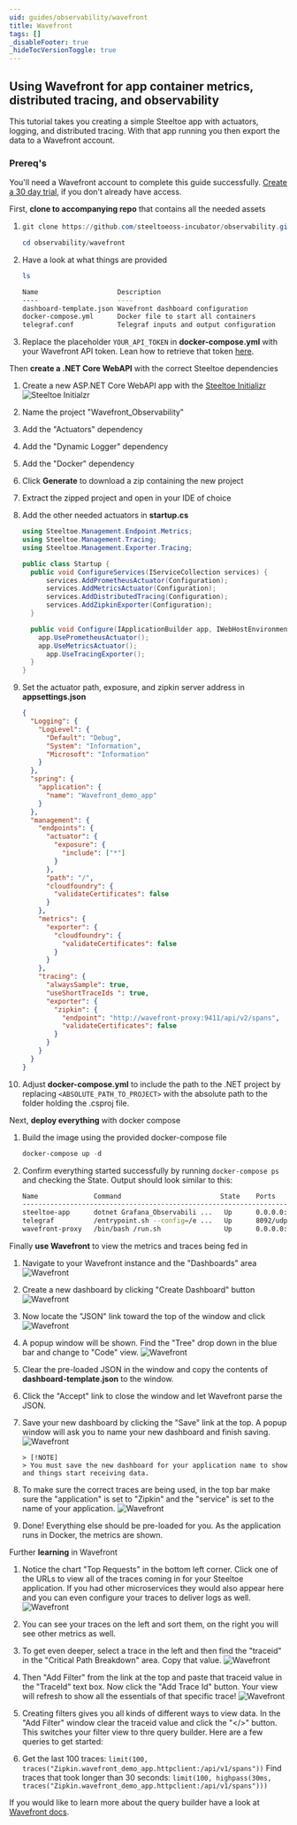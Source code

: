 ```yaml
---
uid: guides/observability/wavefront
title: Wavefront
tags: []
_disableFooter: true
_hideTocVersionToggle: true
---
```


## Using Wavefront for app container metrics, distributed tracing, and observability

This tutorial takes you creating a simple Steeltoe app with actuators, logging, and distributed tracing. With that app running you then export the data to a Wavefront account.

### Prereq's

You'll need a Wavefront account to complete this guide successfully. [Create a 30 day trial](https://www.wavefront.com/sign-up/), if you don't already have access.

First, **clone to accompanying repo** that contains all the needed assets

1. ```powershell
   git clone https://github.com/steeltoeoss-incubator/observability.git
   ```

   ```powershell
   cd observability/wavefront
   ```

1. Have a look at what things are provided

   ```powershell
   ls
   ```

   ```bash
   Name                    Description
   ----                    ----
   dashboard-template.json Wavefront dashboard configuration
   docker-compose.yml      Docker file to start all containers
   telegraf.conf           Telegraf inputs and output configuration
   ```

1. Replace the placeholder `YOUR_API_TOKEN` in **docker-compose.yml** with your Wavefront API token. Lean how to retrieve that token [here](https://docs.wavefront.com/users_account_managing.html).

Then **create a .NET Core WebAPI** with the correct Steeltoe dependencies

1. Create a new ASP.NET Core WebAPI app with the [Steeltoe Initializr](https://start.steeltoe.io)
   ![Steeltoe Initialzr](~/guides/images/initializr/actuators-logging-dockerfile.png)
1. Name the project "Wavefront_Observability"
1. Add the "Actuators" dependency
1. Add the "Dynamic Logger" dependency
1. Add the "Docker" dependency
1. Click **Generate** to download a zip containing the new project
1. Extract the zipped project and open in your IDE of choice
1. Add the other needed actuators in **startup.cs**

   ```csharp
   using Steeltoe.Management.Endpoint.Metrics;
   using Steeltoe.Management.Tracing;
   using Steeltoe.Management.Exporter.Tracing;

   public class Startup {
     public void ConfigureServices(IServiceCollection services) {
         services.AddPrometheusActuator(Configuration);
         services.AddMetricsActuator(Configuration);
         services.AddDistributedTracing(Configuration);
         services.AddZipkinExporter(Configuration);
     }

     public void Configure(IApplicationBuilder app, IWebHostEnvironment env) {
       app.UsePrometheusActuator();
       app.UseMetricsActuator();
         app.UseTracingExporter();
     }
   }
   ```

1. Set the actuator path, exposure, and zipkin server address in **appsettings.json**

   ```json
   {
     "Logging": {
       "LogLevel": {
         "Default": "Debug",
         "System": "Information",
         "Microsoft": "Information"
       }
     },
     "spring": {
       "application": {
         "name": "Wavefront_demo_app"
       }
     },
     "management": {
       "endpoints": {
         "actuator": {
           "exposure": {
             "include": ["*"]
           }
         },
         "path": "/",
         "cloudfoundry": {
           "validateCertificates": false
         }
       },
       "metrics": {
         "exporter": {
           "cloudfoundry": {
             "validateCertificates": false
           }
         }
       },
       "tracing": {
         "alwaysSample": true,
         "useShortTraceIds ": true,
         "exporter": {
           "zipkin": {
             "endpoint": "http://wavefront-proxy:9411/api/v2/spans",
             "validateCertificates": false
           }
         }
       }
     }
   }
   ```

1. Adjust **docker-compose.yml** to include the path to the .NET project by replacing `<ABSOLUTE_PATH_TO_PROJECT>` with the absolute path to the folder holding the .csproj file.

Next, **deploy everything** with docker compose

1. Build the image using the provided docker-compose file

   ```powershell
   docker-compose up -d
   ```

1. Confirm everything started successfully by running `docker-compose ps` and checking the State. Output should look similar to this:

   ```bash
   Name              Command                         State    Ports
   -----------------------------------------------------------------------------------------------------------------------------
   steeltoe-app      dotnet Grafana_Observabili ...   Up      0.0.0.0:80->80/tcp
   telegraf          /entrypoint.sh --config=/e ...   Up      8092/udp, 8094/tcp, 8125/udp
   wavefront-proxy   /bin/bash /run.sh                Up      0.0.0.0:2878->2878/tcp, 3878/tcp, 4242/tcp, 0.0.0.0:9411->9411/tcp
   ```

Finally **use Wavefront** to view the metrics and traces being fed in

1.  Navigate to your Wavefront instance and the "Dashboards" area
    ![Wavefront](~/guides/images/wavefront/dashboards-nav.png)

1.  Create a new dashboard by clicking "Create Dashboard" button
    ![Wavefront](~/guides/images/wavefront/create-dashboard.png)

1.  Now locate the "JSON" link toward the top of the window and click
    ![Wavefront](~/guides/images/wavefront/json-link.png)

1.  A popup window will be shown. Find the "Tree" drop down in the blue bar and change to "Code" view.
    ![Wavefront](~/guides/images/wavefront/tree-drop-down.png)

1.  Clear the pre-loaded JSON in the window and copy the contents of **dashboard-template.json** to the window.
1.  Click the "Accept" link to close the window and let Wavefront parse the JSON.
1.  Save your new dashboard by clicking the "Save" link at the top. A popup window will ask you to name your new dashboard and finish saving.
    ![Wavefront](~/guides/images/wavefront/save-dashboard.png)

        > [!NOTE]
        > You must save the new dashboard for your application name to show and things start receiving data.

1.  To make sure the correct traces are being used, in the top bar make sure the "application" is set to "Zipkin" and the "service" is set to the name of your application.
    ![Wavefront](~/guides/images/wavefront/application-and-service.png)

1.  Done! Everything else should be pre-loaded for you. As the application runs in Docker, the metrics are shown.

Further **learning** in Wavefront

1. Notice the chart "Top Requests" in the bottom left corner. Click one of the URLs to view all of the traces coming in for your Steeltoe application. If you had other microservices they would also appear here and you can even configure your traces to deliver logs as well.
   ![Wavefront](~/guides/images/wavefront/top-requests.png)

1. You can see your traces on the left and sort them, on the right you will see other metrics as well.
1. To get even deeper, select a trace in the left and then find the "traceid" in the "Critical Path Breakdown" area. Copy that value.
   ![Wavefront](~/guides/images/wavefront/get-traceid.png)

1. Then "Add Filter" from the link at the top and paste that traceid value in the "TraceId" text box. Now click the "Add Trace Id" button. Your view will refresh to show all the essentials of that specific trace!
   ![Wavefront](~/guides/images/wavefront/traceid.png)

1. Creating filters gives you all kinds of different ways to view data. In the "Add Filter" window clear the traceid value and click the "</>" button. This switches your filter view to thre query builder. Here are a few queries to get started:

1. Get the last 100 traces: `limit(100, traces("Zipkin.wavefront_demo_app.httpclient:/api/v1/spans"))`
   Find traces that took longer than 30 seconds: `limit(100, highpass(30ms, traces("Zipkin.wavefront_demo_app.httpclient:/api/v1/spans")))`

If you would like to learn more about the query builder have a look at [Wavefront docs](https://docs.wavefront.com/trace_data_query.html#use-query-editor-power-usershttps://docs.wavefront.com/trace_data_query.html#use-query-editor-power-users).

